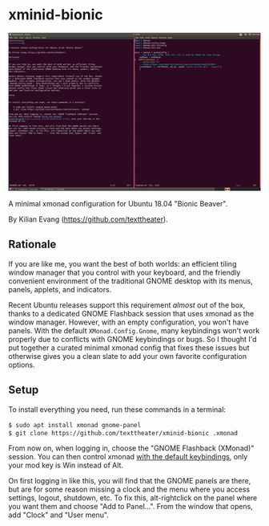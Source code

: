 xminid-bionic
=============

<img alt="Ubuntu desktop using the xmonad window manager" src="screenshot.png" width="640">

A minimal xmonad configuration for Ubuntu 18.04 "Bionic Beaver".

By Kilian Evang (https://github.com/texttheater).

Rationale
---------

If you are like me, you want the best of both worlds: an efficient tiling
window manager that you control with your keyboard, and the friendly convenient
environment of the traditional GNOME desktop with its menus, panels, applets,
and indicators.

Recent Ubuntu releases support this requirement *almost* out of the box, thanks
to a dedicated GNOME Flashback session that uses xmonad as the window manager.
However, with an empty configuration, you won't have panels. With the default
`XMonad.Config.Gnome`, many keybindings won't work properly due to conflicts
with GNOME keybindings or bugs. So I thought I'd put together a curated minimal
xmonad config that fixes these issues but otherwise gives you a clean slate to
add your own favorite configuration options.

Setup
-----

To install everything you need, run these commands in a terminal:

    $ sudo apt install xmonad gnome-panel
    $ git clone https://github.com/texttheater/xminid-bionic .xmonad

From now on, when logging in, choose the "GNOME Flashback (XMonad)" session.
You can then control xmonad [with the default
keybindings](https://xmonad.org/documentation.html), only your mod key is Win
instead of Alt.

On first logging in like this, you will find that the GNOME panels are there,
but are for some reason missing a clock and the menu where you access settings,
logout, shutdown, etc. To fix this, alt-rightclick on the panel where you want
them and choose "Add to Panel...". From the window that opens, add "Clock" and
"User menu".

